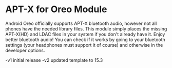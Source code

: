# APT-X for Oreo Module

Android Oreo officially supports APT-X bluetooth audio, however not all phones have the needed library files. This module simply places the missing APT-X(HD) and LDAC files in your system if you don't already have it. Enjoy better bluetooth audio! You can check if it works by going to your bluetooth settings (your headphones must support it of course) and otherwise in the developer options.

-v1 initial release
-v2 updated template to 15.3